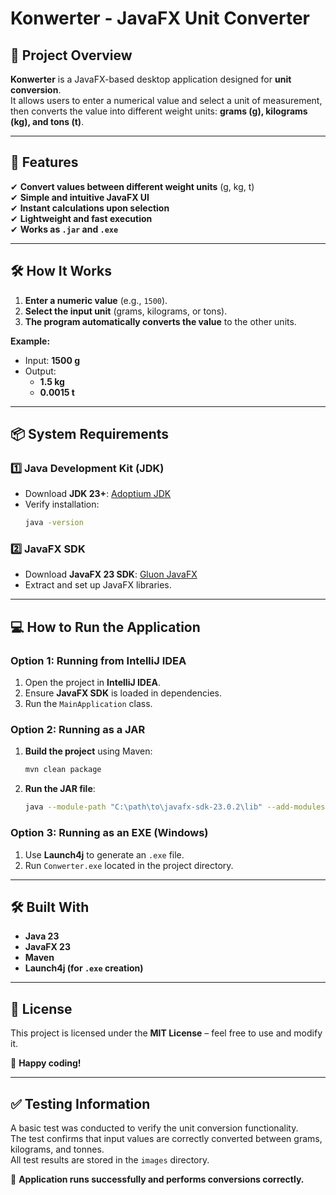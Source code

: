 # Konwerter - JavaFX Unit Converter

## 📖 Project Overview
**Konwerter** is a JavaFX-based desktop application designed for **unit conversion**.  
It allows users to enter a numerical value and select a unit of measurement,  
then converts the value into different weight units: **grams (g), kilograms (kg), and tons (t)**.

---

## 🚀 Features
✔ **Convert values between different weight units** (g, kg, t)  
✔ **Simple and intuitive JavaFX UI**  
✔ **Instant calculations upon selection**  
✔ **Lightweight and fast execution**  
✔ **Works as `.jar` and `.exe`**  

---

## 🛠 How It Works
1. **Enter a numeric value** (e.g., `1500`).
2. **Select the input unit** (grams, kilograms, or tons).
3. **The program automatically converts the value** to the other units.

**Example:**
- Input: **1500 g**
- Output:  
  - **1.5 kg**
  - **0.0015 t**

---

## 📦 System Requirements

### **1️⃣ Java Development Kit (JDK)**
- Download **JDK 23+**: [Adoptium JDK](https://adoptium.net/)  
- Verify installation:
  ```sh
  java -version
  ```

### **2️⃣ JavaFX SDK**
- Download **JavaFX 23 SDK**: [Gluon JavaFX](https://gluonhq.com/products/javafx/)  
- Extract and set up JavaFX libraries.

---

## 💻 How to Run the Application

### **Option 1: Running from IntelliJ IDEA**
1. Open the project in **IntelliJ IDEA**.
2. Ensure **JavaFX SDK** is loaded in dependencies.
3. Run the `MainApplication` class.

### **Option 2: Running as a JAR**
1. **Build the project** using Maven:
   ```sh
   mvn clean package
   ```
2. **Run the JAR file**:
   ```sh
   java --module-path "C:\path\to\javafx-sdk-23.0.2\lib" --add-modules javafx.controls,javafx.fxml -jar target/konwerter.jar
   ```

### **Option 3: Running as an EXE (Windows)**
1. Use **Launch4j** to generate an `.exe` file.
2. Run `Conwerter.exe` located in the project directory.

---

## 🛠 Built With
- **Java 23**
- **JavaFX 23**
- **Maven**
- **Launch4j (for `.exe` creation)**

---

## 📜 License
This project is licensed under the **MIT License** – feel free to use and modify it.  

🚀 **Happy coding!**


---

## ✅ Testing Information
A basic test was conducted to verify the unit conversion functionality.  
The test confirms that input values are correctly converted between grams, kilograms, and tonnes.  
All test results are stored in the `images` directory.

🚀 **Application runs successfully and performs conversions correctly.**
